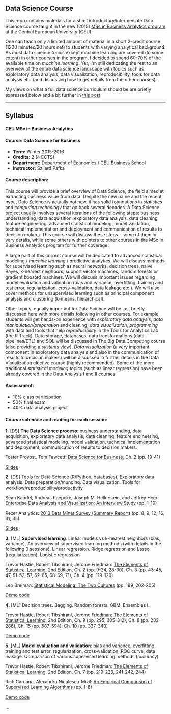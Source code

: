 
## Data Science Course

This repo contains materials for a short introductory/intermediate 
Data Science course taught in the new (2015) 
[MSc in Business Analytics program](http://business.ceu.edu/msc-in-business-analytics) 
at the Central European University (CEU).

One can teach only a limited amount of material
in a short 2-credit course (1200 minutes/20 hours net) to
students with varying analytical background. As most data science topics except 
machine learning are covered (to some extent) in other courses in the program, 
I decided to spend 60-70% of the available time on *machine learning*. 
Yet, I'm still dedicating the 
rest to an overview of the entire data science landscape with topics such as exploratory data analysis, data visualization, reproducibility, tools for data analysis etc. 
(and discussing how to get details from the other courses).

My views on what a full data science curriculum 
should be are briefly expressed below
and a bit further in [this post](https://github.com/szilard/datascience-course-historical).

-------------------------------------------------------------

## Syllabus

#### CEU MSc in Business Analytics 

#### Course: Data Science for Business

- **Term:** Winter 2015-2016
- **Credits:** 2 (4 ECTS) 
- **Department:** Department of Economics / CEU Business School
- **Instructor:** Szilard Pafka


#### Course description:

This course will provide a brief overview of Data Science, the field aimed at extracting business value from data. Despite the new name and the recent hype, Data Science is actually not new, it has solid foundations in *statistics* and *computing technology* that go back several decades. A Data Science project usually involves several iterations of the following steps: business understanding, data acquisition, exploratory data analysis, data cleaning, feature engineering, advanced statistical modeling, model validation, technical implementation and deployment and communication of results to decision makers. This course will discuss these steps - some of them in very details, while some others with pointers to other courses in the MSc in Business Analytics program for further coverage.

A large part of this current course will be dedicated to advanced statistical modeling / *machine learning* / predictive analytics. We will discuss methods for supervised learning such as neural networks, decision trees, naive Bayes, k-nearest neighbors, support vector machines, random forests or gradient boosted machines. We will discuss important issues regarding model evaluation and validation (bias and variance, overfitting, training and test error, regularization, cross-validation, data leakage etc.). We will also cover methods for unsupervised learning such as principal component analysis and clustering (k-means, hierarchical).

Other topics, equally important for Data Science will be just briefly discussed here with more details following in other courses. For example, students will get hands-on experience with *exploratory data analysis*, *data manipulation/preparation* and cleaning, *data visualization*, *programming* with data and tools that help *reproducibility* in the Tools for Analytics Lab (the R Track). Data storage, databases, data transformations (data pipelines/ETL) and SQL will be discussed in The Big Data Computing course (also providing a *systems* view). *Data visualization* (a very important component in exploratory data analysis and also in the communication of results to decision makers) will be discussed in further details in the Data Visualization elective course (highly recommended). Some of the more traditional *statistical modeling* topics (such as linear regression) have been already covered in the Data Analysis I and II courses.


#### Assessment:

- 10% class participation
- 50% final exam
- 40% data analysis project


#### Course schedule and reading for each session:

**1.** [DS] **The Data Science process**: business understanding, data acquisition, exploratory data analysis, data cleaning, feature engineering, advanced statistical modeling, model validation, technical implementation and deployment, communication of results to decision makers.

Foster Provost, Tom Fawcett: [Data Science for Business](http://www.amazon.com/Data-Science-Business-data-analytic-thinking/dp/1449361323), Ch. 2 (pp. 19-41)

[Slides](https://docs.google.com/presentation/d/1aPymN2aJlqLigLin_IaEPAee0V17EPkfvvyPLq9X6dA/edit?usp=sharing)


**2.** [DS] Tools for Data Science (R/Python, databases). Exploratory data analysis. Data preparation/munging. Data visualization. Tools for workflow/reproducibility/productivity

Sean Kandel, Andreas Paepcke, Joseph M. Hellerstein, and Jeffrey Heer: 
[Enterprise Data Analysis and Visualization: An Interview Study](http://db.cs.berkeley.edu/papers/vast12-interview.pdf) (pp. 1-10)

Rexer Analytics: [2013 Data Miner Survey (Summary Report)](http://www.rexeranalytics.com/Data-Miner-Survey-Results-2013.html) (pp. 8, 9, 12, 16, 31, 35)

[Slides](https://docs.google.com/presentation/d/1rsoJRnLjKojbpc-nb9y-t-0410rBDLIb_2oTL4pSH7M/edit?usp=sharing)


**3.** [ML] **Supervised learning**. Linear models vs k-nearest neighbors (bias, variance). An overview of supervised learning methods (with details in the following 3 sessions). Linear regression. Ridge regression and Lasso (regularization). Logistic regression

Trevor Hastie, Robert Tibshirani, Jerome Friedman: [The Elements of Statistical Learning](http://statweb.stanford.edu/~tibs/ElemStatLearn/printings/ESLII_print10.pdf), 2nd Edition, Ch. 2 (pp. 9-24, 28-30), Ch. 3 (pp. 43-45, 47, 51-52, 57, 62-65, 68-69, 71), Ch. 4 (pp. 119-120)

Leo Breiman: [Statistical Modeling: The Two Cultures](http://projecteuclid.org/euclid.ss/1009213726) (pp. 199, 202-205)

[Demo code](machine_learning_code/1-intro+linear)


**4.** [ML] Decision trees. Bagging. Random forests. GBM. Ensembles I.

Trevor Hastie, Robert Tibshirani, Jerome Friedman: [The Elements of Statistical Learning](http://statweb.stanford.edu/~tibs/ElemStatLearn/printings/ESLII_print10.pdf), 2nd Edition, Ch. 9 (pp. 295, 305-312), Ch. 8 (pp. 282-286), Ch. 15 (pp. 587-594), Ch. 10 (pp. 337-340)

[Demo code](machine_learning_code/2-trees+ensembles/)


**5.** [ML] **Model evaluation and validation**: bias and variance, overfitting, training and test error, regularization, cross-validation, ROC curve, data leakage. Comparison of various supervised learning methods (accuracy)

Trevor Hastie, Robert Tibshirani, Jerome Friedman: [The Elements of Statistical Learning](http://statweb.stanford.edu/~tibs/ElemStatLearn/printings/ESLII_print10.pdf), 2nd Edition, Ch. 7 (pp. 219-223, 241-242, 244)

Rich Caruana, Alexandru Niculescu-Mizil: [An Empirical Comparison of Supervised Learning Algorithms](https://www.cs.cornell.edu/~caruana/ctp/ct.papers/caruana.icml06.pdf) (pp. 1-8)

[Demo code](machine_learning_code/3-model_eval)

...





